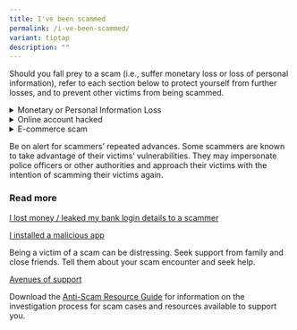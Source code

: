 ```yaml
---
title: I've been scammed
permalink: /i-ve-been-scammed/
variant: tiptap
description: ""
---
```

<p>Should you fall prey to a scam (i.e., suffer monetary loss or loss of
personal information), refer to each section below to protect yourself
from further losses, and to prevent other victims from being scammed.</p>
<p></p>
<div data-type="detailGroup" class="isomer-accordion isomer-accordion-white">
<details class="isomer-details">
<summary>Monetary or Personal Information Loss</summary>
<div data-type="detailsContent" class="isomer-details-content">
<div class="isomer-image-wrapper">
<img style="width: 60%;" height="auto" width="100%" alt="" src="/images/loss_banner.jpg">
</div>
<p></p>
<ol data-tight="true" class="tight">
<li>
<p>Contact your bank immediately if your bank account or credit card has
been compromised, so that the bank can take immediate actions to prevent
further monetary loss.</p>
<p></p>
</li>
<li>
<p>File a <a href="https://eservices1.police.gov.sg/phub/eservices/landingpage/police-report" rel="noopener noreferrer nofollow" target="_blank">Police Report</a> with
these <a href="/making-a-police-report/" rel="noopener noreferrer nofollow" target="_blank">information</a> online,
or in person at the nearest Neighbourhood Police Centre or Neighbourhood
Police Post. Call 999 if you require the Police’s urgent assistance. If
you have information about scams, you may share the information with the
Police via the Police Hotline at 1800-255-0000 or online via the I-Witness
e-Service (<a href="https://www.police.gov.sg/I-witness" rel="noopener noreferrer nofollow" target="_blank">SPF | I-Witness (police.gov.sg</a>).</p>
<p></p>
<h4><strong><em>Here's what you can do while filing a police report</em></strong></h4>
<p><strong>Website address (URL) shared by scammers</strong>
</p>
<p>If a scammer had told you to access a website to key in your banking details
or do online trading (phishing and investment scams), or asked you to download
a mobile application from a website, you can report the link by keying
in the full URL of the scam website visited, which may be from shortened
URLs, (e.g. Tinyurl, Bit.ly). Refer to your Internet browser history to
retrieve the full link. This allows for the authorities to take action
against the website.</p>
<p></p>
<p><strong>Phone numbers</strong>
</p>
<p>If you have fallen prey to a scam, you can report the phone number used
by the scammer by entering the entire string of numbers with no spacing
in between numbers (omit dashes) in your police report. Please indicate
if the number has a ‘+’ prefix. For example: +65123456789</p>
<p>Do state the type of call made, e.g. normal call, WhatsApp, Telegram,
IMO, Viber, etc.</p>
<p></p>
</li>
</ol>
<p>-- Remove from here--</p>
<p><strong><em>If you received a scam call, you can take the following steps to prevent the scammers from using the number to target others.</em></strong>
</p>
<ol data-tight="true" class="tight">
<li>
<p>If you receive a scam phone call on a messaging app, do a “Report and
Block”. This ensures the app will take down the account. By doing so, you
are helping to stall the scammers from using that number to make more calls
to potential victims.</p>
<p></p>
</li>
<li>
<p>If you receive a scam call via phone, block the phone number on your phone
immediately. If you are using an iPhone, you may download ScamShield app
– an app that filters scam messages and calls – and report the phone number
via the app.</p>
<p>If you receive an unexpected call with the “+” prefix, be careful. It
could be a scam. While this is not a foolproof method, it’s a good indicator
to exercise greater caution.</p>
<p>--to here--</p>
</li>
</ol>
</div>
</details>
<details class="isomer-details">
<summary>Online account hacked</summary>
<div data-type="detailsContent" class="isomer-details-content">
<p></p>
<div class="isomer-image-wrapper">
<img style="width: 60%;" height="auto" width="100%" alt="" src="/images/acct_banner.jpg">
</div>
<p>
<br>If your online account (e.g., email or social media) is compromised, notify
all your contacts, and report the incident to the respective email service
provider or social media platform. If you still have access to your account,
change your passphrase immediately. Set up two-factor or multi-factor authentication
if you have not done so earlier.</p>
</div>
</details>
<details class="isomer-details">
<summary>E-commerce scam</summary>
<div data-type="detailsContent" class="isomer-details-content">
<p></p>
<div class="isomer-image-wrapper">
<img style="width: 60%;" height="auto" width="100%" alt="" src="/images/ecomm_banner.jpg">
</div>
<p></p>
<p>For e-commerce related scams, in addition to making a police report, do
also report the incident to the platform administrators. This is to allow
the platform to take down the fraudulent seller’s account as soon as possible.
Provide as much information as you can in the police report such as scammers’
WhatsApp numbers and account details, information and screenshots of the
fraudulent posts (e.g., Instagram/Facebook/TikTok advertisements or listings
/ Instagram stories).</p>
<p></p>
<p>Guides to report sellers for each platform can be found here:</p>
<ul data-tight="true" class="tight">
<li>
<p><a href="https://www.facebook.com/help/196126404168290" rel="noopener noreferrer nofollow" target="_blank"><u>Facebook Marketplace</u></a>
</p>
</li>
<li>
<p><a href="https://support.carousell.com/hc/en-us/articles/115011190428-How-do-I-report-a-user-listing-" rel="noopener noreferrer nofollow" target="_blank"><u>Carousell</u></a>
</p>
</li>
<li>
<p><a href="https://help.shopee.sg/s/article/How-can-I-report-a-user" rel="noopener noreferrer nofollow" target="_blank"><u>Shopee</u></a>
</p>
</li>
<li>
<p><a href="https://www.ebay.com/help/buying/resolving-issues-sellers/reporting-item-issue-seller?id=4022" rel="noopener noreferrer nofollow" target="_blank"><u>E-bay</u></a>
</p>
</li>
<li>
<p><a href="https://sellercentral.amazon.com/forums/t/informative-how-to-report-a-buyer-or-how-to-report-a-seller-by-oneida/457693" rel="noopener noreferrer nofollow" target="_blank"><u>Amazon</u></a>
</p>
</li>
<li>
<p><a href="https://www.paypal.com/sg/webapps/mpp/buyer-dispute-resolution" rel="noopener noreferrer nofollow" target="_blank"><u>Paypal</u></a>
</p>
</li>
<li>
<p><a href="https://www.lazada.com.my/helpcenter/How-do-I-report-a-Seller-8450.html" rel="noopener noreferrer nofollow" target="_blank"><u>Lazada</u></a>
</p>
</li>
<li>
<p><a href="https://www.qoo10.sg/gmkt.inc/Qsafe/QsafeItemReport.aspx" rel="noopener noreferrer nofollow" target="_blank"><u>Qoo10</u></a>
</p>
</li>
</ul>
</div>
</details>
</div>
<p></p>
<p></p>
<p>Be on alert for scammers’ repeated advances. Some scammers are known to
take advantage of their victims’ vulnerabilities. They may impersonate
police officers or other authorities and approach their victims with the
intention of scamming their victims again.</p>
<h3><strong>Read more</strong></h3>
<p><a href="/transferred-money/permalink/" rel="noopener noreferrer nofollow" target="_blank">I lost money / leaked my bank login details to a scammer</a>
</p>
<p><a href="/installed-malware/permalink/" rel="noopener noreferrer nofollow" target="_blank">I installed a malicious app</a>
</p>
<p>Being a victim of a scam can be distressing. Seek support from family
and close friends. Tell them about your scam encounter and seek help.</p>
<p><a href="/avenues-of-support/" rel="noopener noreferrer nofollow" target="_blank">Avenues of support</a>
</p>
<p>Download the <a href="www.police.gov.sg/-/media/Spf/Advisories/Scams/SPF-Anti-Scam-Resource-Guide.ashx" rel="noopener noreferrer nofollow" target="_blank">Anti-Scam Resource Guide</a> for
information on the investigation process for scam cases and resources available
to support you.</p>